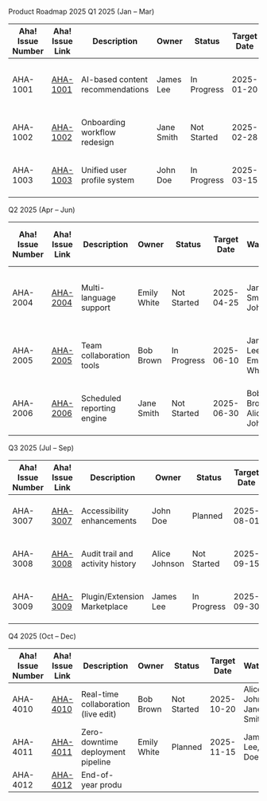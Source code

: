 Product Roadmap 2025
Q1 2025 (Jan – Mar)

| Aha! Issue Number | Aha! Issue Link                                  | Description                     | Owner        | Status       | Target Date  | Watchers                      | Linked GitHub Issue Title                          |
|-------------------|--------------------------------------------------|---------------------------------|--------------|--------------|--------------|-------------------------------|-----------------------------------------------------|
| AHA-1001          | [AHA-1001](https://youraha.aha.io/ideas/AHA-1001) | AI-based content recommendations | James Lee    | In Progress  | 2025-01-20   | Emily White, Bob Brown         | Schedule workshop on AHA and ML-based prioritization               |
| AHA-1002          | [AHA-1002](https://youraha.aha.io/ideas/AHA-1002) | Onboarding workflow redesign     | Jane Smith   | Not Started  | 2025-02-28   | John Doe, Emily White          | Revamp new user onboarding flow                     |
| AHA-1003          | [AHA-1003](https://youraha.aha.io/ideas/AHA-1003) | Unified user profile system      | John Doe     | In Progress  | 2025-03-15   | Alice Johnson, Bob Brown       | Merge identity across platforms                     |


Q2 2025 (Apr – Jun)

| Aha! Issue Number | Aha! Issue Link                                  | Description                     | Owner        | Status       | Target Date  | Watchers                      | Linked GitHub Issue Title                          |
|-------------------|--------------------------------------------------|---------------------------------|--------------|--------------|--------------|-------------------------------|-----------------------------------------------------|
| AHA-2004          | [AHA-2004](https://youraha.aha.io/ideas/AHA-2004) | Multi-language support           | Emily White  | Not Started  | 2025-04-25   | Jane Smith, John Doe           | Add Spanish, French, and German translation         |
| AHA-2005          | [AHA-2005](https://youraha.aha.io/ideas/AHA-2005) | Team collaboration tools         | Bob Brown    | In Progress  | 2025-06-10   | James Lee, Emily White         | Shared spaces, mentions, and file comments          |
| AHA-2006          | [AHA-2006](https://youraha.aha.io/ideas/AHA-2006) | Scheduled reporting engine       | Jane Smith   | Not Started  | 2025-06-30   | Bob Brown, Alice Johnson       | Auto-send analytics to email weekly                 |

Q3 2025 (Jul – Sep)


| Aha! Issue Number | Aha! Issue Link                                  | Description                     | Owner        | Status       | Target Date  | Watchers                      | Linked GitHub Issue Title                          |
|-------------------|--------------------------------------------------|---------------------------------|--------------|--------------|--------------|-------------------------------|-----------------------------------------------------|
| AHA-3007          | [AHA-3007](https://youraha.aha.io/ideas/AHA-3007) | Accessibility enhancements       | John Doe     | Planned      | 2025-08-01   | Emily White, Bob Brown         | WCAG 2.1 level AA compliance updates                |
| AHA-3008          | [AHA-3008](https://youraha.aha.io/ideas/AHA-3008) | Audit trail and activity history | Alice Johnson| Not Started  | 2025-09-15   | John Doe, James Lee            | Full activity timeline for admins                   |
| AHA-3009          | [AHA-3009](https://youraha.aha.io/ideas/AHA-3009) | Plugin/Extension Marketplace     | James Lee    | In Progress  | 2025-09-30   | Jane Smith, Emily White        | Launch third-party plugin platform                  |

Q4 2025 (Oct – Dec)

| Aha! Issue Number | Aha! Issue Link                                  | Description                     | Owner        | Status       | Target Date  | Watchers                      | Linked GitHub Issue Title                          |
|-------------------|--------------------------------------------------|---------------------------------|--------------|--------------|--------------|-------------------------------|-----------------------------------------------------|
| AHA-4010          | [AHA-4010](https://youraha.aha.io/ideas/AHA-4010) | Real-time collaboration (live edit) | Bob Brown   | Not Started  | 2025-10-20   | Alice Johnson, Jane Smith      | Implement live document co-editing                  |
| AHA-4011          | [AHA-4011](https://youraha.aha.io/ideas/AHA-4011) | Zero-downtime deployment pipeline | Emily White | Planned      | 2025-11-15   | James Lee, John Doe            | Canary and blue-green deployment setup              |
| AHA-4012          | [AHA-4012](https://youraha.aha.io/ideas/AHA-4012) | End-of-year produ
